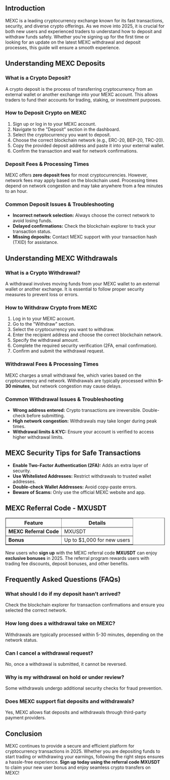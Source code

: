 <h2>Introduction</h2>
<p>MEXC is a leading cryptocurrency exchange known for its fast transactions, security, and diverse crypto offerings. As we move into 2025, it is crucial for both new users and experienced traders to understand how to deposit and withdraw funds safely. Whether you're signing up for the first time or looking for an update on the latest MEXC withdrawal and deposit processes, this guide will ensure a smooth experience.</p>

<h2>Understanding MEXC Deposits</h2>

<h3>What is a Crypto Deposit?</h3>
<p>A crypto deposit is the process of transferring cryptocurrency from an external wallet or another exchange into your MEXC account. This allows traders to fund their accounts for trading, staking, or investment purposes.</p>

<h3>How to Deposit Crypto on MEXC</h3>
<ol>
    <li>Sign up or log in to your MEXC account.</li>
    <li>Navigate to the "Deposit" section in the dashboard.</li>
    <li>Select the cryptocurrency you want to deposit.</li>
    <li>Choose the correct blockchain network (e.g., ERC-20, BEP-20, TRC-20).</li>
    <li>Copy the provided deposit address and paste it into your external wallet.</li>
    <li>Confirm the transaction and wait for network confirmations.</li>
</ol>

<h3>Deposit Fees & Processing Times</h3>
<p>MEXC offers <strong>zero deposit fees</strong> for most cryptocurrencies. However, network fees may apply based on the blockchain used. Processing times depend on network congestion and may take anywhere from a few minutes to an hour.</p>

<h3>Common Deposit Issues & Troubleshooting</h3>
<ul>
    <li><strong>Incorrect network selection:</strong> Always choose the correct network to avoid losing funds.</li>
    <li><strong>Delayed confirmations:</strong> Check the blockchain explorer to track your transaction status.</li>
    <li><strong>Missing deposits:</strong> Contact MEXC support with your transaction hash (TXID) for assistance.</li>
</ul>

<h2>Understanding MEXC Withdrawals</h2>

<h3>What is a Crypto Withdrawal?</h3>
<p>A withdrawal involves moving funds from your MEXC wallet to an external wallet or another exchange. It is essential to follow proper security measures to prevent loss or errors.</p>

<h3>How to Withdraw Crypto from MEXC</h3>
<ol>
    <li>Log in to your MEXC account.</li>
    <li>Go to the "Withdraw" section.</li>
    <li>Select the cryptocurrency you want to withdraw.</li>
    <li>Enter the recipient address and choose the correct blockchain network.</li>
    <li>Specify the withdrawal amount.</li>
    <li>Complete the required security verification (2FA, email confirmation).</li>
    <li>Confirm and submit the withdrawal request.</li>
</ol>

<h3>Withdrawal Fees & Processing Times</h3>
<p>MEXC charges a small withdrawal fee, which varies based on the cryptocurrency and network. Withdrawals are typically processed within <strong>5-30 minutes</strong>, but network congestion may cause delays.</p>

<h3>Common Withdrawal Issues & Troubleshooting</h3>
<ul>
    <li><strong>Wrong address entered:</strong> Crypto transactions are irreversible. Double-check before submitting.</li>
    <li><strong>High network congestion:</strong> Withdrawals may take longer during peak times.</li>
    <li><strong>Withdrawal limits & KYC:</strong> Ensure your account is verified to access higher withdrawal limits.</li>
</ul>

<h2>MEXC Security Tips for Safe Transactions</h2>
<ul>
    <li><strong>Enable Two-Factor Authentication (2FA):</strong> Adds an extra layer of security.</li>
    <li><strong>Use Whitelisted Addresses:</strong> Restrict withdrawals to trusted wallet addresses.</li>
    <li><strong>Double-check Wallet Addresses:</strong> Avoid copy-paste errors.</li>
    <li><strong>Beware of Scams:</strong> Only use the official MEXC website and app.</li>
</ul>

<h2>MEXC Referral Code - MXUSDT</h2>
<table border="1">
    <tr>
        <th>Feature</th>
        <th>Details</th>
    </tr>
    <tr>
        <td><strong>MEXC Referral Code</strong></td>
        <td>MXUSDT</td>
    </tr>
    <tr>
        <td><strong>Bonus</strong></td>
        <td>Up to $1,000 for new users</td>
    </tr>
</table>

<p>New users who <strong>sign up</strong> with the MEXC referral code <strong>MXUSDT</strong> can enjoy <strong>exclusive bonuses</strong> in 2025. The referral program rewards users with trading fee discounts, deposit bonuses, and other benefits.</p>

<h2>Frequently Asked Questions (FAQs)</h2>
<h3>What should I do if my deposit hasn’t arrived?</h3>
<p>Check the blockchain explorer for transaction confirmations and ensure you selected the correct network.</p>

<h3>How long does a withdrawal take on MEXC?</h3>
<p>Withdrawals are typically processed within 5-30 minutes, depending on the network status.</p>

<h3>Can I cancel a withdrawal request?</h3>
<p>No, once a withdrawal is submitted, it cannot be reversed.</p>

<h3>Why is my withdrawal on hold or under review?</h3>
<p>Some withdrawals undergo additional security checks for fraud prevention.</p>

<h3>Does MEXC support fiat deposits and withdrawals?</h3>
<p>Yes, MEXC allows fiat deposits and withdrawals through third-party payment providers.</p>

<h2>Conclusion</h2>
<p>MEXC continues to provide a secure and efficient platform for cryptocurrency transactions in 2025. Whether you are depositing funds to start trading or withdrawing your earnings, following the right steps ensures a hassle-free experience. <strong>Sign up today using the referral code MXUSDT</strong> to claim your new user bonus and enjoy seamless crypto transfers on MEXC!</p>
